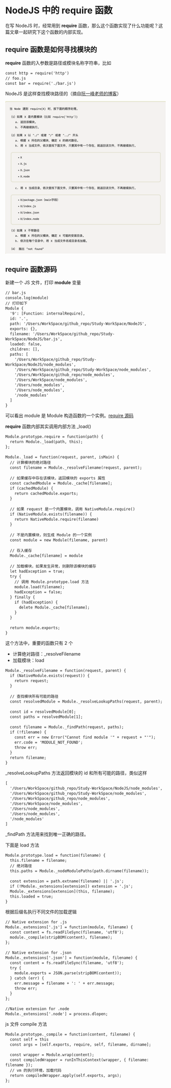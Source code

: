 # NodeJS 中的 require 函数

在写 NodeJS 时，经常用到 **require** 函数，那么这个函数实现了什么功能呢？这篇文章一起研究下这个函数的内部实现。

## require 函数是如何寻找模块的

**require** 函数的入参数是路径或模块名称字符串，比如

```JS
const http = require('http')
// foo.js
const bar = require('./bar.js')
```

NodeJS 是这样查找模块路径的（摘自[阮一峰老师的博客](https://www.ruanyifeng.com/blog/2015/05/require.html)）

![alt text](image.png)

## require 函数源码

新建一个 JS 文件，打印 **module** 变量

```JS
// bar.js
console.log(module)
// 打印如下
Module {
  '9': [Function: internalRequire],
  id: '.',
  path: '/Users/WorkSpace/github_repo/Study-WorkSpace/NodeJS',
  exports: {},
  filename: '/Users/WorkSpace/github_repo/Study-WorkSpace/NodeJS/bar.js',
  loaded: false,
  children: [],
  paths: [
    '/Users/WorkSpace/github_repo/Study-WorkSpace/NodeJS/node_modules',
    '/Users/WorkSpace/github_repo/Study-WorkSpace/node_modules',
    '/Users/WorkSpace/github_repo/node_modules',
    '/Users/WorkSpace/node_modules',
    '/Users/node_modules',
    '/Users/node_modules',
    '/node_modules'
  ]
}
```

可以看出 module 是 Module 构造函数的一个实例。[require 源码](https://github.com/nodejs/node-v0.x-archive/blob/master/lib/module.js)

**require** 函数内部其实调用内部方法 \_load()

```JS
Module.prototype.require = function(path) {
  return Module._load(path, this);
};

Module._load = function(request, parent, isMain) {
  // 计算模块的绝对路径
  const filename = Module._resolveFilename(request, parent);

  // 如果缓存中存在该模块，返回模块的 exports 属性
  const cachedModule = Module._cache[filename];
  if (cachedModule) {
    return cachedModule.exports;
  }

  // 如果 request 是一个内置模块，调用 NativeModule.require()
  if (NativeModule.exists(filename)) {
    return NativeModule.require(filename)
  }

  // 不是内置模块，则生成 Module 的一个实例
  const module = new Module(filename, parent)

  // 存入缓存
  Module._cache[filename] = module

  // 加载模块，如果发生异常，则删除该模块的缓存
  let hadException = true;
  try {
    // 调用 Module.prototype.load 方法
    module.load(filename);
    hadException = false;
  } finally {
    if (hadException) {
      delete Module._cache[filename];
    }
  }

  return module.exports;
}
```

这个方法中，重要的函数只有 2 个

- 计算绝对路径：\_resolveFilename
- 加载模块：load

```JS
Module._resolveFilename = function(request, parent) {
  if (NativeModule.exists(request)) {
    return request;
  }

  // 查找模块所有可能的路径
  const resolvedModule = Module._resolveLookupPaths(request, parent);

  const id = resolvedModule[0];
  const paths = resolvedModule[1];

  const filename = Module._findPath(request, paths);
  if (!filename) {
    const err = new Error("Cannot find module '" + request + "'");
    err.code = 'MODULE_NOT_FOUND';
    throw err;
  }
  return filename;
}
```

\_resolveLookupPaths 方法返回模块的 id 和所有可能的路径，类似这样

```JS
[
  '/Users/WorkSpace/github_repo/Study-WorkSpace/NodeJS/node_modules',
  '/Users/WorkSpace/github_repo/Study-WorkSpace/node_modules',
  '/Users/WorkSpace/github_repo/node_modules',
  '/Users/WorkSpace/node_modules',
  '/Users/node_modules',
  '/Users/node_modules',
  '/node_modules'
]
```

\_findPath 方法用来找到唯一正确的路径。

下面是 load 方法

```JS
Module.prototype.load = function(filename) {
  this.filename = filename;
  // 绝对路径
  this.paths = Module._nodeModulePaths(path.dirname(filename));

  const extension = path.extname(filename) || '.js';
  if (!Module._extensions[extension]) extension = '.js';
  Module._extensions[extension](this, filename);
  this.loaded = true;
}
```

根据后缀名执行不同文件的加载逻辑

```JS
// Native extension for .js
Module._extensions['.js'] = function(module, filename) {
  const content = fs.readFileSync(filename, 'utf8');
  module._compile(stripBOM(content), filename);
};

// Native extension for .json
Module._extensions['.json'] = function(module, filename) {
  const content = fs.readFileSync(filename, 'utf8');
  try {
    module.exports = JSON.parse(stripBOM(content));
  } catch (err) {
    err.message = filename + ': ' + err.message;
    throw err;
  }
};

//Native extension for .node
Module._extensions['.node'] = process.dlopen;
```

js 文件 compile 方法

```JS
Module.prototype._compile = function(content, filename) {
  const self = this
  const args = [self.exports, require, self, filename, dirname];

  const wrapper = Module.wrap(content);
  const compiledWrapper = runInThisContext(wrapper, { filename: filename });
  // vm 的执行环境，加载代码
  return compiledWrapper.apply(self.exports, args);
};
```
